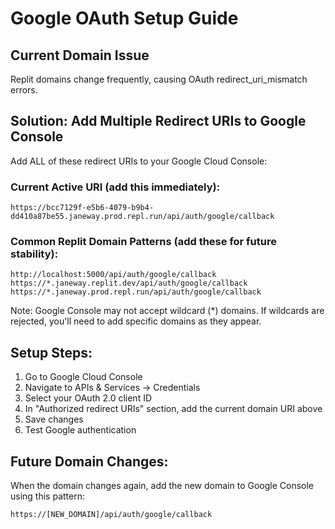 # Google OAuth Setup Guide

## Current Domain Issue
Replit domains change frequently, causing OAuth redirect_uri_mismatch errors.

## Solution: Add Multiple Redirect URIs to Google Console

Add ALL of these redirect URIs to your Google Cloud Console:

### Current Active URI (add this immediately):
```
https://bcc7129f-e5b6-4079-b9b4-dd410a87be55.janeway.prod.repl.run/api/auth/google/callback
```

### Common Replit Domain Patterns (add these for future stability):
```
http://localhost:5000/api/auth/google/callback
https://*.janeway.replit.dev/api/auth/google/callback
https://*.janeway.prod.repl.run/api/auth/google/callback
```

Note: Google Console may not accept wildcard (*) domains. If wildcards are rejected, you'll need to add specific domains as they appear.

## Setup Steps:
1. Go to Google Cloud Console
2. Navigate to APIs & Services → Credentials
3. Select your OAuth 2.0 client ID
4. In "Authorized redirect URIs" section, add the current domain URI above
5. Save changes
6. Test Google authentication

## Future Domain Changes:
When the domain changes again, add the new domain to Google Console using this pattern:
```
https://[NEW_DOMAIN]/api/auth/google/callback
```